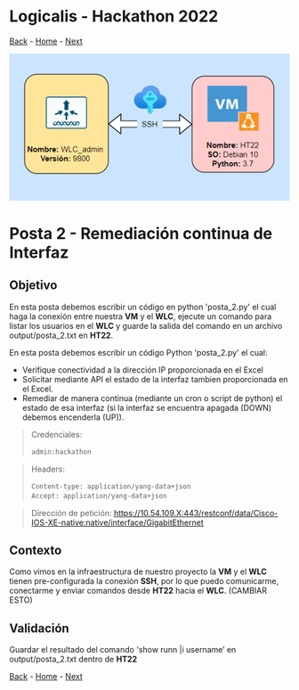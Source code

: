 # Logicalis - Hackathon 2022

[Back](P1.md) - [Home](../README.md) - [Next](P3.md)

<p align="center">
  <img src="infraTW.png" alt="Infraestructura Hackathon"/>
</p>

# Posta 2 - Remediación continua de Interfaz
## Objetivo
En esta posta debemos escribir un código en python 'posta_2.py' el cual haga la conexión entre nuestra **VM** y el **WLC**, ejecute un comando para listar los usuarios en el **WLC** y guarde la salida del comando en un archivo output/posta_2.txt en **HT22**.

En esta posta debemos escribir un código Python 'posta_2.py' el cual:

- Verifique conectividad a la dirección IP proporcionada en el Excel
- Solicitar mediante API el estado de la interfaz tambien proporcionada en el Excel.
- Remediar de manera continua (mediante un cron o script de python) el estado de esa interfaz (si la interfaz se encuentra apagada (DOWN) debemos encenderla (UP)).

> Credenciales:
> ~~~bash
> admin:hackathon
> ~~~
>  

> Headers:
>  ~~~bash
> Content-type: application/yang-data+json 
> Accept: application/yang-data+json
> ~~~
> 
> 

> Dirección de petición: https://10.54.109.X:443/restconf/data/Cisco-IOS-XE-native:native/interface/GigabitEthernet
> 

## Contexto
Como vimos en la infraestructura de nuestro proyecto la **VM** y el **WLC** tienen pre-configurada la conexión **SSH**, por lo que puedo comunicarme, conectarme y enviar comandos desde **HT22** hacia el **WLC**. (CAMBIAR ESTO)

## Validación
Guardar el resultado del comando 'show runn |i username’ en output/posta_2.txt dentro de **HT22**

[Back](P1.md) - [Home](../README.md) - [Next](P3.md)
